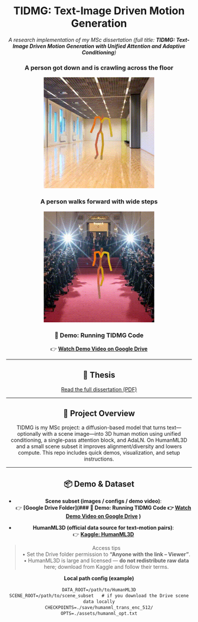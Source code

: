 <div align="center">

# TIDMG: Text-Image Driven Motion Generation

_A research implementation of my MSc dissertation (full title: **TIDMG: Text-Image Driven Motion Generation with Unified Attention and Adaptive Conditioning**)_

### A person got down and is crawling across the floor
![Crawling Demo](example/crawling_I.gif)

### A person walks forward with wide steps
![Walking Demo](example/walk_I.gif)

### 🎥 Demo: Running TIDMG Code
👉 [**Watch Demo Video on Google Drive**](https://drive.google.com/drive/folders/1PjbXxfaFSeDkgsR7ml3aRiVnTD6GNjP3?usp=drive_link)




---

## 📄 Thesis
[Read the full dissertation (PDF)](TIDMG_paper.pdf)

---

## 📘 Project Overview


TIDMG is my MSc project: a diffusion-based model that turns text—optionally with a scene image—into 3D human motion using unified conditioning, a single-pass attention block, and AdaLN. On HumanML3D and a small scene subset it improves alignment/diversity and lowers compute. This repo includes quick demos, visualization, and setup instructions.



---

## 📦 Demo & Dataset

- **Scene subset (images / configs / demo video)**:  
  👉 **[Google Drive Folder](### 🎥 Demo: Running TIDMG Code
👉 [**Watch Demo Video on Google Drive**](https://drive.google.com/drive/folders/1PjbXxfaFSeDkgsR7ml3aRiVnTD6GNjP3?usp=drive_link)
)**

- **HumanML3D (official data source for text–motion pairs)**:  
  👉 **[Kaggle: HumanML3D](https://www.kaggle.com/datasets/mrriandmstique/humanml3d)**

> Access tips  
> • Set the Drive folder permission to **“Anyone with the link – Viewer”**.  
> • HumanML3D is large and licensed — **do not redistribute raw data** here; download from Kaggle and follow their terms.

**Local path config (example)**
```text
DATA_ROOT=/path/to/HumanML3D
SCENE_ROOT=/path/to/scene_subset   # if you download the Drive scene data locally
CHECKPOINTS=./save/humanml_trans_enc_512/
OPTS=./assets/humanml_opt.txt
